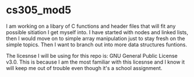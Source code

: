 # cs305_mod5

I am working on a libary of C functions and header files that will fit
any possible sitiation I get myself into. I have started with nodes and linked
lists, then I would move on to simple array manipulation just to stay fresh on the
simple topics. Then I want to branch out into more data structures funtions.

The licesnse I will be using for this repo is: GNU General Public License v3.0.
This is because I am the most familiar with this licesnse and I know it will keep
me out of trouble even though it's a school assignment.
